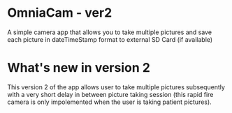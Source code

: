 # OmniaCam - ver2
A simple camera app that allows you to take multiple pictures and save each picture in dateTimeStamp format to external SD Card (if available)


# What's new in version 2

This version 2 of the app allows user to take multiple pictures subsequently with a very short delay in between picture taking session (this rapid fire camera is only impolemented when the user is taking patient pictures). 